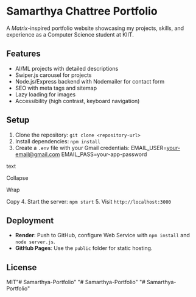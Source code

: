 # Samarthya Chattree Portfolio

A *Matrix*-inspired portfolio website showcasing my projects, skills, and experience as a Computer Science student at KIIT.

## Features
- AI/ML projects with detailed descriptions
- Swiper.js carousel for projects
- Node.js/Express backend with Nodemailer for contact form
- SEO with meta tags and sitemap
- Lazy loading for images
- Accessibility (high contrast, keyboard navigation)

## Setup
1. Clone the repository: `git clone <repository-url>`
2. Install dependencies: `npm install`
3. Create a `.env` file with your Gmail credentials:
EMAIL_USER=your-email@gmail.com
EMAIL_PASS=your-app-password

text

Collapse

Wrap

Copy
4. Start the server: `npm start`
5. Visit `http://localhost:3000`

## Deployment
- **Render**: Push to GitHub, configure Web Service with `npm install` and `node server.js`.
- **GitHub Pages**: Use the `public` folder for static hosting.

## License
MIT"# Samarthya-Portfolio" 
"# Samarthya-Portfolio" 
"# Samarthya-Portfolio" 
